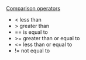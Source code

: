 [Comparison operators](https://docs.python.org/3/library/stdtypes.html#comparisons)

- < less than
- \> greater than
- == is equal to
- \>= greater than or equal to
- <= less than or equal to
- != not equal to
